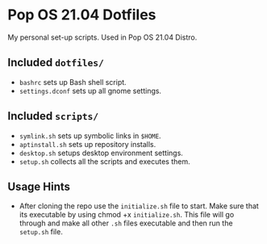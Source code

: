 # Pop OS 21.04 Dotfiles

My personal set-up scripts. Used in Pop OS 21.04 Distro. 

## Included `dotfiles/`

- `bashrc` sets up Bash shell script.
- `settings.dconf` sets up all gnome settings. 

## Included `scripts/`

- `symlink.sh` sets up symbolic links in `$HOME`.
- `aptinstall.sh` sets up repository installs.
- `desktop.sh` setups desktop environment settings.
- `setup.sh` collects all the scripts and executes them.

## Usage Hints 

- After cloning the repo use the `initialize.sh` file to start. Make sure that its executable by using chmod +x `initialize.sh`. This file will go through and make all other `.sh` files executable and then run the `setup.sh` file. 
